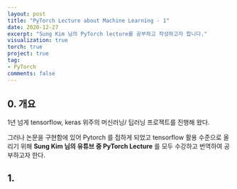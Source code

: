 ```yaml
---
layout: post
title: "PyTorch Lecture about Machine Learning - 1"
date: 2020-12-27
excerpt: "Sung Kim 님의 PyTorch lecture를 공부하고 작성하고자 합니다."
visualization: true
torch: true
project: true
tag:
- PyTorch
comments: false
---
```


## 0\. 개요

1년 넘게 tensorflow, keras 위주의 머신러닝/ 딥러닝 프로젝트를 진행해 왔다. <br>

그러나 논문을 구현함에 있어 Pytorch 를 접하게 되었고 tensorflow 활용 수준으로 올리기 위해 **Sung Kim 님의 유튜브 중 PyTorch Lecture** 를 모두 수강하고 번역하여 공부하고자 한다.

## 1\.

